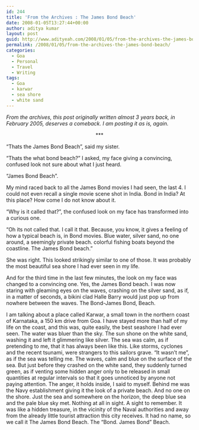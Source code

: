 ```yaml
---
id: 244
title: 'From the Archives : The James Bond Beach'
date: 2008-01-05T13:27:44+00:00
author: aditya kumar
layout: post
guid: http://www.adityeah.com/2008/01/05/from-the-archives-the-james-bond-beach/
permalink: /2008/01/05/from-the-archives-the-james-bond-beach/
categories:
  - Goa
  - Personal
  - Travel
  - Writing
tags:
  - Goa
  - karwar
  - sea shore
  - white sand
---
```

_From the archives, this post originally written almost 3 years back, in February 2005, deserves a comeback. I am posting it as is, again._

<div align="center">
  ***
</div>

&#8220;Thats the James Bond Beach&#8221;, said my sister.

&#8220;Thats the what bond beach?&#8221; I asked, my face giving a convincing, confused look not sure about what I just heard.

&#8220;James Bond Beach&#8221;.

My mind raced back to all the James Bond movies I had seen, the last 4. I could not even recall a single movie scene shot in India. Bond in India? At this place? How come I do not know about it.

&#8220;Why is it called that?&#8221;, the confused look on my face has transformed into a curious one.

&#8220;Oh its not called that. I call it that. Because, you know, it gives a feeling of how a typical beach is, in Bond movies. Blue water, silver sand, no one around, a seemingly private beach. colorful fishing boats beyond the coastline. The James Bond beach.&#8221;

She was right. This looked strikingly similar to one of those. It was probably the most beautiful sea shore I had ever seen in my life.

And for the third time in the last few minutes, the look on my face was changed to a convincing one. Yes, the James Bond beach. I was now staring with gleaming eyes on the waves, crashing on the silver sand, as if, in a matter of seconds, a bikini clad Halle Barry would just pop up from nowhere between the waves. The Bond-James Bond, Beach.

I am talking about a place called Karwar, a small town in the northern coast of Karnataka, a 150 km drive from Goa. I have stayed more than half of my life on the coast, and this was, quite easily, the best seashore I had ever seen. The water was bluer than the sky. The sun shone on the white sand, washing it and left it glimmering like silver. The sea was calm, as if pretending to me, that it has always been like this. Like storms, cyclones and the recent tsunami, were strangers to this sailors grave. &#8220;It wasn&#8217;t me&#8221;, as if the sea was telling me. The waves, calm and blue on the surface of the sea. But just before they crashed on the white sand, they suddenly turned green, as if venting some hidden anger only to be released in small quantities at regular intervals so that it goes unnoticed by anyone not paying attention. The anger, it holds inside, I said to myself. Behind me was the Navy establishment giving it the look of a private beach. And no one on the shore. Just the sea and somewhere on the horizon, the deep blue sea and the pale blue sky met. Nothing at all in sight. A sight to remember. It was like a hidden treasure, in the vicinity of the Naval authorities and away from the already little tourist attraction this city receives. It had no name, so we call it The James Bond Beach. The &#8220;Bond. James Bond&#8221; Beach.